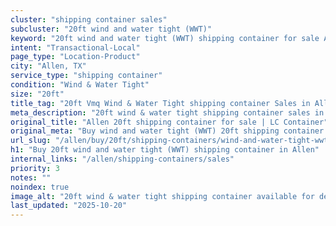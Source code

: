 ```yaml
---
cluster: "shipping container sales"
subcluster: "20ft wind and water tight (WWT)"
keyword: "20ft wind and water tight (WWT) shipping container for sale Allen, TX"
intent: "Transactional-Local"
page_type: "Location-Product"
city: "Allen, TX"
service_type: "shipping container"
condition: "Wind & Water Tight"
size: "20ft"
title_tag: "20ft Vmq Wind & Water Tight shipping container Sales in Allen | LC Container"
meta_description: "20ft wind & water tight shipping container sales in Allen. Fast delivery, competitive pricing. Serving shipping containers area. Quote ID: GKD. Call (214) 524-4168 for your free quote today."
original_title: "Allen 20ft shipping container for sale | LC Container"
original_meta: "Buy wind and water tight (WWT) 20ft shipping container sale with local delivery in Allen, TX. LC Container — local Since 2003. Request a fast quote today."
url_slug: "/allen/buy/20ft/shipping-containers/wind-and-water-tight-wwt"
h1: "Buy 20ft wind and water tight (WWT) shipping container in Allen"
internal_links: "/allen/shipping-containers/sales"
priority: 3
notes: ""
noindex: true
image_alt: "20ft wind & water tight shipping container available for delivery in Allen"
last_updated: "2025-10-20"
---
```


<!-- TODO: Add unique city/inventory copy, images, and internal links here. -->
